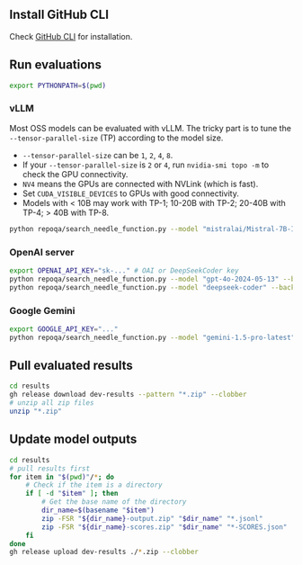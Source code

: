 ## Install GitHub CLI

Check [GitHub CLI](https://github.com/cli/cli) for installation.

## Run evaluations

```bash
export PYTHONPATH=$(pwd)
```

### vLLM

Most OSS models can be evaluated with vLLM.
The tricky part is to tune the `--tensor-parallel-size` (TP) according to the model size.

* `--tensor-parallel-size` can be `1`, `2`, `4`, `8`.
* If your `--tensor-parallel-size` is `2` or `4`, run `nvidia-smi topo -m` to check the GPU connectivity.
* `NV4` means the GPUs are connected with NVLink (which is fast).
* Set `CUDA_VISIBLE_DEVICES` to GPUs with good connectivity.
* Models with < 10B may work with TP-1; 10-20B with TP-2; 20-40B with TP-4; > 40B with TP-8.

```bash
python repoqa/search_needle_function.py --model "mistralai/Mistral-7B-Instruct-v0.2"  --tensor-parallel-size 1 --backend vllm
```

### OpenAI server

```bash
export OPENAI_API_KEY="sk-..." # OAI or DeepSeekCoder key
python repoqa/search_needle_function.py --model "gpt-4o-2024-05-13" --backend openai
python repoqa/search_needle_function.py --model "deepseek-coder" --backend openai
```

### Google Gemini

```bash
export GOOGLE_API_KEY="..."
python repoqa/search_needle_function.py --model "gemini-1.5-pro-latest" --backend google
```

## Pull evaluated results

```bash
cd results
gh release download dev-results --pattern "*.zip" --clobber
# unzip all zip files
unzip "*.zip"
```

## Update model outputs

```bash
cd results
# pull results first
for item in "$(pwd)"/*; do
    # Check if the item is a directory
    if [ -d "$item" ]; then
        # Get the base name of the directory
        dir_name=$(basename "$item")
        zip -FSR "${dir_name}-output.zip" "$dir_name" "*.jsonl"
        zip -FSR "${dir_name}-scores.zip" "$dir_name" "*-SCORES.json"
    fi
done
gh release upload dev-results ./*.zip --clobber
```
